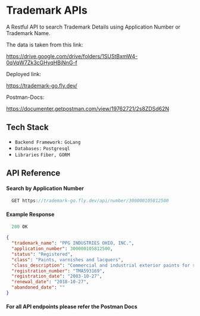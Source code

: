 # Trademark APIs

A Restful API to search Trademark Details using Application Number or Trademark Name.

The data is taken from this link:

  https://drive.google.com/drive/folders/1SUStBxmW4-0qVqW7Zk3cGHyqHBjNnG-f

Deployed link:

  https://trademark-go.fly.dev/

Postman-Docs:

https://documenter.getpostman.com/view/19762721/2s8ZDSd62N


## Tech Stack

- `Backend Framework:` `GoLang`
- `Databases:` `Postgresql`
- `Libraries` `Fiber, GORM`

## API Reference 

#### Search by Application Number
```javascript
  GET https://trademark-go.fly.dev/api/number/300000105812500
```
#### Example Response
```javascript
  200 OK

```

```json 
{
  "trademark_name": "PPG INDUSTRIES OHIO, INC.",
  "application_number": 300000105812500,
  "status": "Registered",
  "class": "Paints, varnishes and lacquers",
  "class_description": "Commercial and industrial exterior paints for signage.",
  "registration_number": "TMA593169",
  "registration_date": "2003-10-27",
  "renewal_date": "2018-10-27",
  "abandoned_date": ""
}
```

#### For all API endpoints please refer the Postman Docs 
